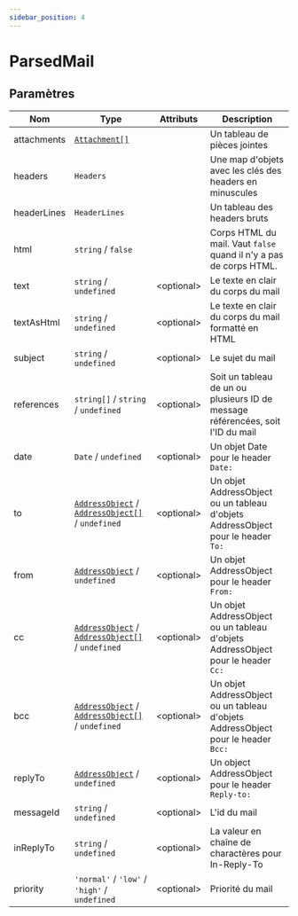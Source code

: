 ```yaml
---
sidebar_position: 4
---
```


# ParsedMail

## Paramètres

| Nom | Type | Attributs | Description |
| --- | --- | --- | --- |
| attachments | [`Attachment[]`](/docs/documentation/attachment) | | Un tableau de pièces jointes |
| headers | `Headers` | | Une map d'objets avec les clés des headers en minuscules |
| headerLines | `HeaderLines` | | Un tableau des headers bruts |
| html | `string` / `false` | | Corps HTML du mail. Vaut `false` quand il n'y a pas de corps HTML. |
| text | `string` / `undefined` | &lt;optional&gt; | Le texte en clair du corps du mail |
| textAsHtml | `string` / `undefined` | &lt;optional&gt; | Le texte en clair du corps du mail formatté en HTML |
| subject | `string` / `undefined` | &lt;optional&gt; | Le sujet du mail |
| references | `string[]` / `string` / `undefined` | &lt;optional&gt; | Soit un tableau de un ou plusieurs ID de message référencées, soit l'ID du mail |
| date | `Date` / `undefined` | &lt;optional&gt; | Un objet Date pour le header `Date:` |
| to | [`AddressObject`](/docs/documentation/address-object) / [`AddressObject[]`](/docs/documentation/address-object) / `undefined` | &lt;optional&gt; | Un objet AddressObject ou un tableau d'objets AddressObject pour le header `To:` |
| from | [`AddressObject`](/docs/documentation/address-object) / `undefined` | &lt;optional&gt; | Un objet AddressObject pour le header `From:` |
| cc | [`AddressObject`](/docs/documentation/address-object) / [`AddressObject[]`](/docs/documentation/address-object) / `undefined` | &lt;optional&gt; | Un objet AddressObject ou un tableau d'objets AddressObject pour le header `Cc:` |
| bcc | [`AddressObject`](/docs/documentation/address-object) / [`AddressObject[]`](/docs/documentation/address-object) / `undefined` | &lt;optional&gt; | Un objet AddressObject ou un tableau d'objets AddressObject pour le header `Bcc:` |
| replyTo | [`AddressObject`](/docs/documentation/address-object) / `undefined` | &lt;optional&gt; | Un object AddressObject pour le header `Reply-to:` |
| messageId | `string` / `undefined` | &lt;optional&gt; | L'id du mail |
| inReplyTo | `string` / `undefined` | &lt;optional&gt; | La valeur en chaîne de charactères pour In-Reply-To |
| priority | `'normal'` / `'low'` / `'high'` / `undefined` | &lt;optional&gt; | Priorité du mail |